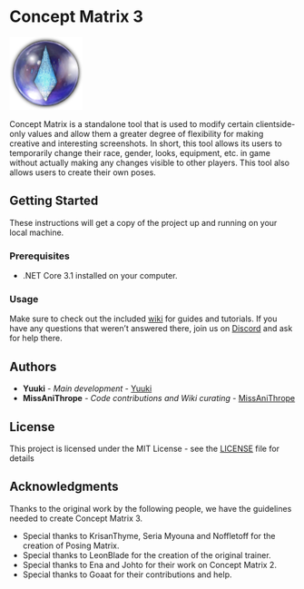 # Concept Matrix 3
![CM3](ConceptMatrix3/Assets/Concept%20Matrix.png "CM3")

Concept Matrix is a standalone tool that is used to modify certain clientside-only values and allow them a greater degree of flexibility for making creative and interesting screenshots. In short, this tool allows its users to temporarily change their race, gender, looks, equipment, etc. in game without actually making any changes visible to other players. This tool also allows users to create their own poses. 

## Getting Started

These instructions will get a copy of the project up and running on your local machine.

### Prerequisites
- .NET Core 3.1 installed on your computer.

### Usage

Make sure to check out the included [wiki](https://github.com/imchillin/CM3/wiki) for guides and tutorials. If you have any questions that weren’t answered there, join us on [Discord](https://discord.gg/EenZwsN) and ask for help there.

## Authors

* **Yuuki** - *Main development* - [Yuuki](https://github.com/Yuuki-Walsh)
* **MissAniThrope** - *Code contributions and Wiki curating* - [MissAniThrope](https://github.com/MissAniThrope)

## License

This project is licensed under the MIT License - see the [LICENSE](LICENSE) file for details

## Acknowledgments

Thanks to the original work by the following people, we have the guidelines needed to create Concept Matrix 3.

* Special thanks to KrisanThyme, Seria Myouna and Noffletoff for the creation of Posing Matrix.
* Special thanks to LeonBlade for the creation of the original trainer. 
* Special thanks to Ena and Johto for their work on Concept Matrix 2.
* Special thanks to Goaat for their contributions and help.
